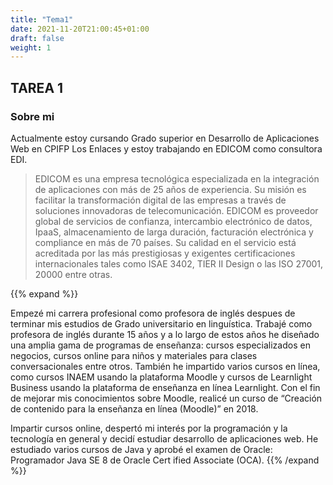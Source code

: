 ```yaml
---
title: "Tema1"
date: 2021-11-20T21:00:45+01:00
draft: false
weight: 1
---
```


## TAREA 1

### Sobre mi

Actualmente estoy cursando Grado superior en Desarrollo de Aplicaciones Web en CPIFP Los Enlaces y estoy trabajando en EDICOM como consultora EDI.

> EDICOM es una empresa tecnológica especializada en la integración de aplicaciones con más de 25 años de experiencia. Su misión es facilitar la transformación digital de las empresas a través de soluciones innovadoras de telecomunicación. EDICOM es proveedor global de servicios de confianza, intercambio electrónico de datos, IpaaS, almacenamiento de larga duración, facturación electrónica y compliance en más de 70 países. Su calidad en el servicio está acreditada por las más prestigiosas y exigentes certificaciones internacionales tales como ISAE 3402, TIER II Design o las ISO 27001, 20000 entre otras.

{{% expand %}}

Empezé mi carrera profesional como profesora de inglés despues de terminar mis estudios de Grado universitario en linguística. Trabajé como profesora de inglés durante 15 años y a lo largo de estos años he diseñado una amplia gama de programas de enseñanza: cursos especializados en negocios, cursos online para niños y materiales para clases conversacionales entre otros. También he impartido varios cursos en línea, como cursos INAEM usando la plataforma Moodle y cursos de Learnlight Business usando la plataforma de enseñanza en línea Learnlight. Con el fin de mejorar mis conocimientos sobre Moodle, realicé un curso de “Creación de contenido para la enseñanza en línea (Moodle)” en 2018.

Impartir cursos online, despertó mi interés por la programación y la tecnología en general y decidí  estudiar desarrollo de aplicaciones web. He estudiado varios cursos de Java y aprobé el examen de Oracle: Programador Java SE 8 de Oracle Cert ified Associate (OCA).
{{% /expand %}}